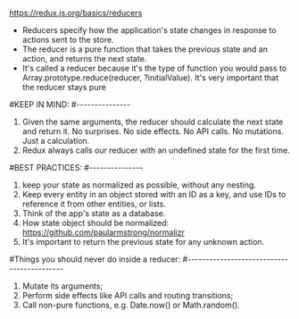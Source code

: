 https://redux.js.org/basics/reducers

* Reducers specify how the application's state changes in response to actions sent to the store. 
* The reducer is a pure function that takes the previous state and an action, and returns the next state.
* It's called a reducer because it's the type of function you would pass to Array.prototype.reduce(reducer, ?initialValue). It's very important that the reducer stays pure


#KEEP IN MIND:
#---------------
1) Given the same arguments, the reducer should calculate the next state and return it. No surprises. No side effects. No API calls. No mutations. Just a calculation.
2) Redux always calls our reducer with an undefined state for the first time. 

#BEST PRACTICES:
#---------------
1) keep your state as normalized as possible, without any nesting.
2) Keep every entity in an object stored with an ID as a key, and use IDs to reference it from other entities, or lists.
3) Think of the app's state as a database.
4) How state object should be normalized: https://github.com/paularmstrong/normalizr
5) It's important to return the previous state for any unknown action.

#Things you should never do inside a reducer:
#-------------------------------------------
1) Mutate its arguments;
2) Perform side effects like API calls and routing transitions;
3) Call non-pure functions, e.g. Date.now() or Math.random().